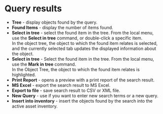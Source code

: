# Query results

- **Tree** - display objects found by the query.
- **Found Items** - display the number of items found.
- **Select in tree** - select the found item in the tree. From the local menu, use the **Select in tree** command, or double-click a specific item.   
In the object tree, the object to which the found item relates is selected, and the currently selected tab updates the displayed information about the object.
- **Select in tree** - Select the found item in the tree. From the local menu, use the **Mark in tree** command.   
In the Object Tree, the object to which the found item relates is highlighted.
- **Print Report** - opens a preview with a print report of the search result.
- **MS Excel** - export the search result to MS Excel.
- **Export to file** - save search result to CSV or XML file.
- **New Query** - use if you want to enter new search terms or a new query.
- **Insert into inventory** - insert the objects found by the search into the active asset inventory.
